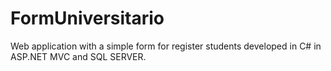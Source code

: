 # FormUniversitario
Web application with a simple form for register students developed in C# in ASP.NET MVC and SQL SERVER.
